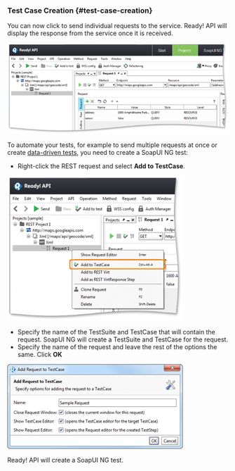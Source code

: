 ### **Test Case Creation** {#test-case-creation}

You can now click to send individual requests to the service. Ready! API will display the response from the service once it is received.

![](/assets/ReadyAPI_4.png)

To automate your tests, for example to send multiple requests at once or create [data-driven tests](http://readyapi.smartbear.com/soapui/data_driven/start), you need to create a SoapUI NG test:

* Right-click the REST request and select **Add to TestCase**. 

![](/assets/ReadyAPI_5.png)

* Specify the name of the TestSuite and TestCase that will contain the request. SoapUI NG will create a TestSuite and TestCase for the request.
* Specify the name of the request and leave the rest of the options the same. Click **OK**

![](/assets/ReadyAPI_6.png)

Ready! API will create a SoapUI NG test.

